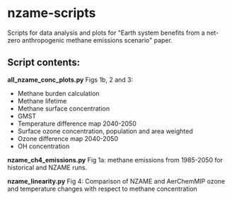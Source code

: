 # nzame-scripts

Scripts for data analysis and plots for "Earth system benefits from a net-zero anthropogenic methane emissions scenario" paper.

## Script contents:

**all_nzame_conc_plots.py**
Figs 1b, 2 and 3:
- Methane burden calculation
- Methane lifetime
- Methane surface concentration
- GMST
- Temperature difference map 2040-2050
- Surface ozone concentration, population and area weighted
- Ozone difference map 2040-2050
- OH concentration


**nzame_ch4_emissions.py**
Fig 1a: methane emissions from 1985-2050 for historical and NZAME runs.

**nzame_linearity.py**
Fig 4: Comparison of NZAME and AerChemMIP ozone and temperature changes with respect to methane concentration

